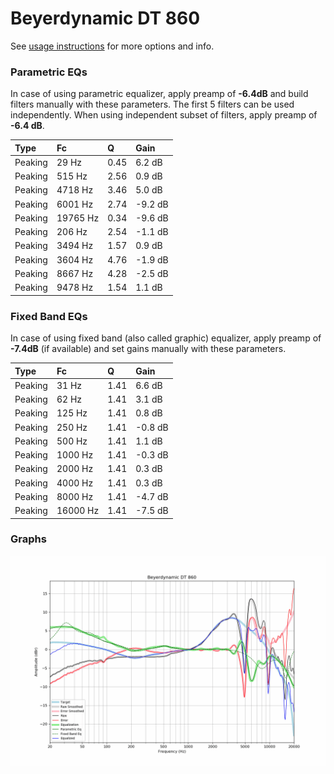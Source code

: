 # Beyerdynamic DT 860
See [usage instructions](https://github.com/jaakkopasanen/AutoEq#usage) for more options and info.

### Parametric EQs
In case of using parametric equalizer, apply preamp of **-6.4dB** and build filters manually
with these parameters. The first 5 filters can be used independently.
When using independent subset of filters, apply preamp of **-6.4 dB**.

| Type    | Fc       |    Q | Gain    |
|:--------|:---------|:-----|:--------|
| Peaking | 29 Hz    | 0.45 | 6.2 dB  |
| Peaking | 515 Hz   | 2.56 | 0.9 dB  |
| Peaking | 4718 Hz  | 3.46 | 5.0 dB  |
| Peaking | 6001 Hz  | 2.74 | -9.2 dB |
| Peaking | 19765 Hz | 0.34 | -9.6 dB |
| Peaking | 206 Hz   | 2.54 | -1.1 dB |
| Peaking | 3494 Hz  | 1.57 | 0.9 dB  |
| Peaking | 3604 Hz  | 4.76 | -1.9 dB |
| Peaking | 8667 Hz  | 4.28 | -2.5 dB |
| Peaking | 9478 Hz  | 1.54 | 1.1 dB  |

### Fixed Band EQs
In case of using fixed band (also called graphic) equalizer, apply preamp of **-7.4dB**
(if available) and set gains manually with these parameters.

| Type    | Fc       |    Q | Gain    |
|:--------|:---------|:-----|:--------|
| Peaking | 31 Hz    | 1.41 | 6.6 dB  |
| Peaking | 62 Hz    | 1.41 | 3.1 dB  |
| Peaking | 125 Hz   | 1.41 | 0.8 dB  |
| Peaking | 250 Hz   | 1.41 | -0.8 dB |
| Peaking | 500 Hz   | 1.41 | 1.1 dB  |
| Peaking | 1000 Hz  | 1.41 | -0.3 dB |
| Peaking | 2000 Hz  | 1.41 | 0.3 dB  |
| Peaking | 4000 Hz  | 1.41 | 0.3 dB  |
| Peaking | 8000 Hz  | 1.41 | -4.7 dB |
| Peaking | 16000 Hz | 1.41 | -7.5 dB |

### Graphs
![](./Beyerdynamic%20DT%20860.png)